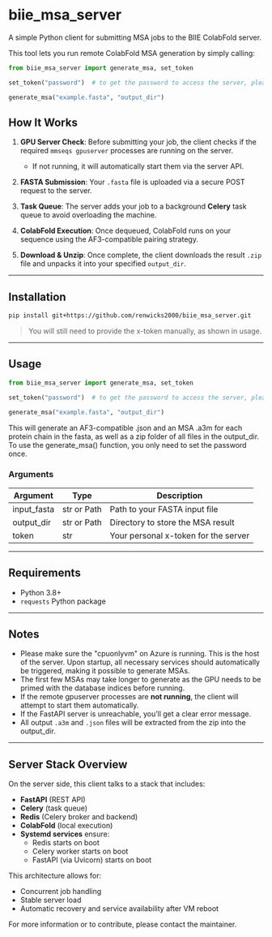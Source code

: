 # biie_msa_server

A simple Python client for submitting MSA jobs to the BIIE ColabFold server.

This tool lets you run remote ColabFold MSA generation by simply calling:

```python
from biie_msa_server import generate_msa, set_token

set_token("password")  # to get the password to access the server, please contact sean.renwick@immune.engineering

generate_msa("example.fasta", "output_dir")
```

## How It Works

1. **GPU Server Check**: Before submitting your job, the client checks if the required `mmseqs gpuserver` processes are running on the server.
   - If not running, it will automatically start them via the server API.

2. **FASTA Submission**: Your `.fasta` file is uploaded via a secure POST request to the server.

3. **Task Queue**: The server adds your job to a background **Celery** task queue to avoid overloading the machine.

4. **ColabFold Execution**: Once dequeued, ColabFold runs on your sequence using the AF3-compatible pairing strategy.

5. **Download & Unzip**: Once complete, the client downloads the result `.zip` file and unpacks it into your specified `output_dir`.

---

## Installation

```bash
pip install git+https://github.com/renwicks2000/biie_msa_server.git
```

> You will still need to provide the x-token manually, as shown in usage.

---

## Usage

```python
from biie_msa_server import generate_msa, set_token

set_token("password")  # to get the password to access the server, please contact sean.renwick@immune.engineering

generate_msa("example.fasta", "output_dir")
```

This will generate an AF3-compatible .json and an MSA .a3m for each protein chain in the fasta, as well as a zip folder of all files in the output_dir. To use the generate_msa() function, you only need to set the password once.

### Arguments

| Argument      | Type        | Description                           |
|---------------|-------------|---------------------------------------|
| input_fasta   | str or Path | Path to your FASTA input file         |
| output_dir    | str or Path | Directory to store the MSA result     |
| token         | str         | Your personal x-token for the server  |

---

## Requirements

- Python 3.8+
- `requests` Python package

---

## Notes

- Please make sure the "cpuonlyvm" on Azure is running. This is the host of the server. Upon startup, all necessary services should automatically be triggered, making it possible to generate MSAs.
- The first few MSAs may take longer to generate as the GPU needs to be primed with the database indices before running.
- If the remote gpuserver processes are **not running**, the client will attempt to start them automatically.
- If the FastAPI server is unreachable, you’ll get a clear error message.
- All output `.a3m` and `.json` files will be extracted from the zip into the output_dir.

---

## Server Stack Overview

On the server side, this client talks to a stack that includes:

- **FastAPI** (REST API)
- **Celery** (task queue)
- **Redis** (Celery broker and backend)
- **ColabFold** (local execution)
- **Systemd services** ensure:
  - Redis starts on boot
  - Celery worker starts on boot
  - FastAPI (via Uvicorn) starts on boot

This architecture allows for:
- Concurrent job handling
- Stable server load
- Automatic recovery and service availability after VM reboot

For more information or to contribute, please contact the maintainer.
